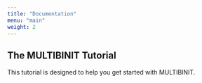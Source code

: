 ```yaml
---
title: "Documentation"
menu: "main"
weight: 2
---
```


## The MULTIBINIT Tutorial

This tutorial is designed to help you get started with MULTIBINIT.
